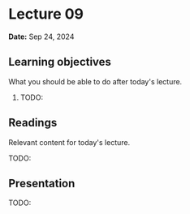# Lecture 09

**Date:** Sep 24, 2024

## Learning objectives

What you should be able to do after today's lecture.

1.  TODO:

## Readings

Relevant content for today's lecture.

TODO:

## Presentation

TODO:
